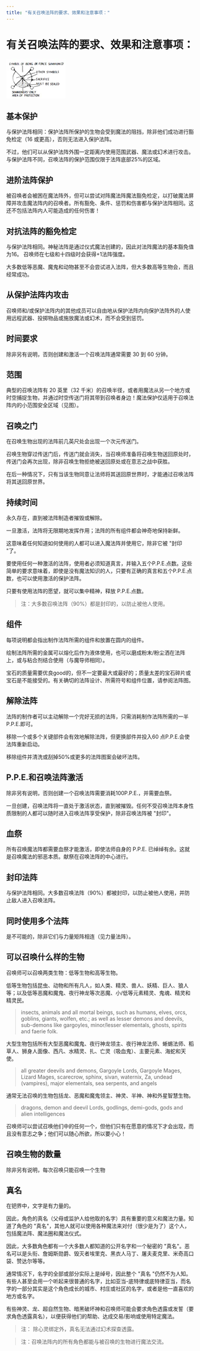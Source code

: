 ```yaml
---
title: "有关召唤法阵的要求、效果和注意事项："
---
```

# 有关召唤法阵的要求、效果和注意事项：

![image-20240702114649421](./assets/image-20240702114649421.webp)

## 基本保护

与保护法阵相同：保护法阵所保护的生物会受到魔法的阻挡，除非他们成功进行豁免检定（16 或更高），否则无法进入保护法阵。

不过，他们可以从保护法阵外围一定距离内使用范围武器、魔法或幻术进行攻击。与保护法阵不同，召唤法阵的保护范围仅限于法阵底部25%的区域。

## 进阶法阵保护

被召唤者会被困在魔法阵外，但可以尝试对阵魔法阵魔法豁免检定，以打破魔法屏障并攻击魔法阵内的召唤者。所有豁免、条件、惩罚和伤害都与保护法阵相同。这还不包括法阵内人可能造成的任何伤害！

## 对抗法阵的豁免检定

与保护法阵相同。神秘法阵是通过仪式魔法创建的，因此对法阵魔法的基本豁免值为16。 召唤师在七级和十四级时会获得+1法阵强度。

大多数低等恶魔、魔鬼和动物甚至不会尝试进入法阵，但大多数高等生物会，而且经常成功。

## 从保护法阵内攻击

召唤师和/或保护法阵内的其他成员可以自由地从保护法阵内向保护法阵外的人使用远程武器、投掷物品或施放魔法或幻术，而不会受到惩罚。

## 时间要求

除非另有说明，否则创建和激活一个召唤法阵通常需要 30 到 60 分钟。

## 范围

典型的召唤法阵有 20 英里（32 千米）的召唤半径，或者用魔法从另一个地方或时空捕捉生物，并通过时空传送门将其带到召唤者身边！魔法保护仅适用于召唤法阵内的小范围安全区域（见图）。

## 召唤之门

在召唤生物出现的法阵前几英尺处会出现一个次元传送门。

召唤生物穿过传送门后，传送门就会消失，当召唤师准备将召唤生物送回原处时，传送门会再次出现，除非召唤生物拒绝被送回原处或在意志之战中获胜。

在后一种情况下，只有当该生物同意让法师将其送回原世界时，才能通过召唤法阵将其送回原世界。

## 持续时间

永久存在，直到被法阵制造者摧毁或解除。

一旦激活，法阵将无限期地发挥作用；法阵的所有组件都会神奇地保持新鲜。

这意味着任何知道如何使用的人都可以进入魔法阵并使用它，除非它被 "封印 "了。

要使用任何一种激活的法阵，使用者必须知道真言，并输入五个P.P.E.点数。这些简单的要求意味着，即使是没有魔法知识的人，只要有正确的真言和五个P.P.E.点数，也可以使用激活的保护法阵。

只要有使用法阵的愿望，就可以集中精神，释放 P.P.E.点数。

> 注：大多数召唤法阵（90%）都是封印的，以防止被他人使用。

## 组件

每项说明都会指出制作法阵所需的组件和放置在圆内的组件。

绘制法阵所需的金属可以熔化后作为液体使用，也可以磨成粉末/粉尘洒在法阵上，或与粘合剂结合使用（与魔导师相同）。

宝石的质量需要优良good的，但不一定要最大或最好的；质量太差的宝石碎片或宝石是不能接受的。有关确切的法阵设计、所需符号和组件位置，请参阅法阵图。

## 解除法阵

法阵的制作者可以主动解除一个完好无损的法阵，只需消耗制作法阵所需的一半 P.P.E.即可。

移除一个或多个关键部件会有效地解除法阵，但更换部件并投入60 点P.P.E.会使法阵重新启动。

移除组件并清洗或刮掉50%或更多的法阵图案会破坏法阵。

## P.P.E.和召唤法阵激活

除非另有说明，否则创建一个召唤法阵需要消耗100P.P.E.，并需要血祭。

一旦创建，召唤法阵将一直处于激活状态，直到被摧毁。任何不受召唤法阵本身性质限制的人都可以随时进入召唤法阵享受保护，除非召唤法阵被 "封印"。

## 血祭

所有召唤魔法阵都需要血祭才能激活，即使法师自身的 P.P.E. 已绰绰有余。这就是召唤魔法的邪恶本质。献祭在召唤法阵的中心进行。

## 封印法阵

与保护法阵相同。大多数召唤法阵（90%）都被封印，以防止被他人使用，并防止敌人进入召唤法阵。

## 同时使用多个法阵

是不可能的，除非它们与力量矩阵相连（见力量法阵）。

## 可以召唤什么样的生物

召唤师可以召唤两类生物：低等生物和高等生物。

低等生物包括昆虫、动物和所有凡人，如人类、精灵、兽人、妖精、巨人、狼人等；以及低等恶魔和魔鬼、夜行神龙等次恶魔、小/低等元素精灵、鬼魂、精灵和精灵民。

> insects, animals and all mortal beings, such as humans, elves, orcs, goblins, giants, wolfen, etc.; as well as lesser demons and deevils, sub-demons like gargoyles, minor/lesser elementals, ghosts, spirits and faerie folk.

大型生物包括所有大型恶魔和魔鬼、夜行神龙领主、夜行神龙法师、蜥蜴法师、稻草人、狮身人面像、西凡、水精灵、扎、亡灵（吸血鬼）、主要元素、海蛇和天使。

> all greater deevils and demons, Gargoyle Lords, Gargoyle Mages, Lizard Mages, scarecrow, sphinx, sivan, waternix, Za, undead (vampires), major elementals, sea serpents, and angels

通常无法召唤的生物包括龙、恶魔和魔鬼领主、神灵、半神、神和外星智慧生物。

> dragons, demon and deevil Lords, godlings, demi-gods, gods and alien intelligences

召唤师可以尝试召唤他们中的任何一个，但他们只有在愿意的情况下才会出现，而且没有意志之争；他们可以随心所欲，所以要小心！

## 召唤生物的数量

除非另有说明，每次召唤只能召唤一个生物

## 真名

在钯界中，文字是有力量的。

因此，角色的真名（父母或监护人给他取的名字）具有重要的意义和魔法力量。知道了角色的 "真名"，其他人就可以使用各种魔法来对付（很少是为了）这个人，包括魔法阵、魔法圈和魔法仪式。

因此，大多数角色都有一个大多数人都知道的公开名字和一个秘密的 "真名"。恶名可以是头衔、詹姆斯勋爵、毁灭者埃里克、黑衣人马丁、屠夫麦克里、米奇高口袋、赞达尔等等。

通常情况下，名字的全部或部分实际上是绰号，因此整个 "真名 "仍然不为人知。有些人甚至会用一个听起来很普通的名字，比如亚当-底特律或底特律亚当，而名字的一部分其实是这个角色成长的城市、村庄或社区的名字，或者是他一直喜欢的地方或名字。

有些神灵、龙、超自然生物、暗黑破坏神和召唤师可能会要求角色透露或发誓（要求角色透露真名），以便获得他们的帮助、达成交易/影响或使用特定魔法。

> 注： 除心灵绑定外，真名无法通过幻术探查透露。

> 注：召唤法阵内的所有角色都能与被召唤的生物进行魔法交流。